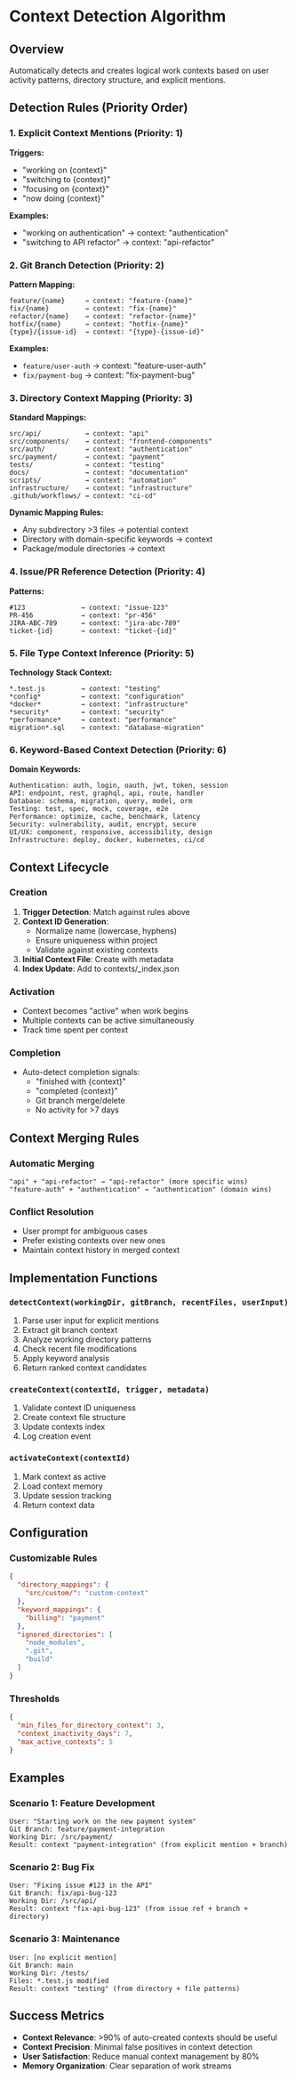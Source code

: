# Context Detection Algorithm

## Overview
Automatically detects and creates logical work contexts based on user activity patterns, directory structure, and explicit mentions.

## Detection Rules (Priority Order)

### 1. Explicit Context Mentions (Priority: 1)
**Triggers:**
- "working on {context}"
- "switching to {context}"
- "focusing on {context}"
- "now doing {context}"

**Examples:**
- "working on authentication" → context: "authentication"
- "switching to API refactor" → context: "api-refactor"

### 2. Git Branch Detection (Priority: 2)
**Pattern Mapping:**
```
feature/{name}     → context: "feature-{name}"
fix/{name}         → context: "fix-{name}"
refactor/{name}    → context: "refactor-{name}"
hotfix/{name}      → context: "hotfix-{name}"
{type}/{issue-id}  → context: "{type}-{issue-id}"
```

**Examples:**
- `feature/user-auth` → context: "feature-user-auth"
- `fix/payment-bug` → context: "fix-payment-bug"

### 3. Directory Context Mapping (Priority: 3)
**Standard Mappings:**
```
src/api/           → context: "api"
src/components/    → context: "frontend-components"
src/auth/          → context: "authentication"
src/payment/       → context: "payment"
tests/             → context: "testing"
docs/              → context: "documentation"
scripts/           → context: "automation"
infrastructure/    → context: "infrastructure"
.github/workflows/ → context: "ci-cd"
```

**Dynamic Mapping Rules:**
- Any subdirectory >3 files → potential context
- Directory with domain-specific keywords → context
- Package/module directories → context

### 4. Issue/PR Reference Detection (Priority: 4)
**Patterns:**
```
#123              → context: "issue-123"
PR-456            → context: "pr-456"
JIRA-ABC-789      → context: "jira-abc-789"
ticket-{id}       → context: "ticket-{id}"
```

### 5. File Type Context Inference (Priority: 5)
**Technology Stack Context:**
```
*.test.js         → context: "testing"
*config*          → context: "configuration"
*docker*          → context: "infrastructure"
*security*        → context: "security"
*performance*     → context: "performance"
migration*.sql    → context: "database-migration"
```

### 6. Keyword-Based Context Detection (Priority: 6)
**Domain Keywords:**
```
Authentication: auth, login, oauth, jwt, token, session
API: endpoint, rest, graphql, api, route, handler
Database: schema, migration, query, model, orm
Testing: test, spec, mock, coverage, e2e
Performance: optimize, cache, benchmark, latency
Security: vulnerability, audit, encrypt, secure
UI/UX: component, responsive, accessibility, design
Infrastructure: deploy, docker, kubernetes, ci/cd
```

## Context Lifecycle

### Creation
1. **Trigger Detection**: Match against rules above
2. **Context ID Generation**: 
   - Normalize name (lowercase, hyphens)
   - Ensure uniqueness within project
   - Validate against existing contexts
3. **Initial Context File**: Create with metadata
4. **Index Update**: Add to contexts/_index.json

### Activation
- Context becomes "active" when work begins
- Multiple contexts can be active simultaneously
- Track time spent per context

### Completion
- Auto-detect completion signals:
  - "finished with {context}"
  - "completed {context}"
  - Git branch merge/delete
  - No activity for >7 days

## Context Merging Rules

### Automatic Merging
```
"api" + "api-refactor" → "api-refactor" (more specific wins)
"feature-auth" + "authentication" → "authentication" (domain wins)
```

### Conflict Resolution
- User prompt for ambiguous cases
- Prefer existing contexts over new ones
- Maintain context history in merged context

## Implementation Functions

### `detectContext(workingDir, gitBranch, recentFiles, userInput)`
1. Parse user input for explicit mentions
2. Extract git branch context
3. Analyze working directory patterns
4. Check recent file modifications
5. Apply keyword analysis
6. Return ranked context candidates

### `createContext(contextId, trigger, metadata)`
1. Validate context ID uniqueness
2. Create context file structure
3. Update contexts index
4. Log creation event

### `activateContext(contextId)`
1. Mark context as active
2. Load context memory
3. Update session tracking
4. Return context data

## Configuration

### Customizable Rules
```json
{
  "directory_mappings": {
    "src/custom/": "custom-context"
  },
  "keyword_mappings": {
    "billing": "payment"
  },
  "ignored_directories": [
    "node_modules",
    ".git",
    "build"
  ]
}
```

### Thresholds
```json
{
  "min_files_for_directory_context": 3,
  "context_inactivity_days": 7,
  "max_active_contexts": 5
}
```

## Examples

### Scenario 1: Feature Development
```
User: "Starting work on the new payment system"
Git Branch: feature/payment-integration
Working Dir: /src/payment/
Result: context "payment-integration" (from explicit mention + branch)
```

### Scenario 2: Bug Fix
```
User: "Fixing issue #123 in the API"
Git Branch: fix/api-bug-123
Working Dir: /src/api/
Result: context "fix-api-bug-123" (from issue ref + branch + directory)
```

### Scenario 3: Maintenance
```
User: [no explicit mention]
Git Branch: main
Working Dir: /tests/
Files: *.test.js modified
Result: context "testing" (from directory + file patterns)
```

## Success Metrics

- **Context Relevance**: >90% of auto-created contexts should be useful
- **Context Precision**: Minimal false positives in context detection
- **User Satisfaction**: Reduce manual context management by 80%
- **Memory Organization**: Clear separation of work streams